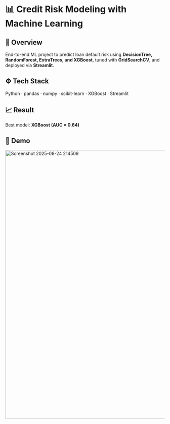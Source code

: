 # 📊 Credit Risk Modeling with Machine Learning  

## 🔎 Overview  
End-to-end ML project to predict loan default risk using **DecisionTree, RandomForest, ExtraTrees, and XGBoost**, tuned with **GridSearchCV**, and deployed via **Streamlit**.  

## ⚙️ Tech Stack  
Python · pandas · numpy · scikit-learn · XGBoost · Streamlit  

## 📈 Result  
Best model: **XGBoost (AUC ≈ 0.64)** 

## 📸 Demo  
<img width="1918" height="847" alt="Screenshot 2025-08-24 214509" src="https://github.com/user-attachments/assets/0a1fcb34-d482-4f38-9c81-a4a934d45dd2" />

